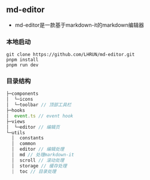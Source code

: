 ## md-editor
+ md-editor是一款基于markdown-it的markdown编辑器

### 本地启动
```
git clone https://github.com/LHRUN/md-editor.git
pnpm install
pnpm run dev
```

### 目录结构
```js
├─components        
│  └─icons
│  └─toolbar // 顶部工具栏
├─hooks
│  event.ts // event hook
├─views
│  └─editor // 编辑页
└─utils
  │  constants
  │  common
  │  editor // 编辑处理
  │  md // 处理markdown-it
  │  scroll // 滚动处理
  │  storage // 缓存处理
  |  toc // 目录处理
```
